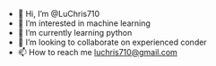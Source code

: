 - 👋 Hi, I’m @LuChris710
- 👀 I’m interested in machine learning
- 🌱 I’m currently learning python
- 💞️ I’m looking to collaborate on experienced conder
- 📫 How to reach me luchris710@gmail.com

<!---
LuChris710/LuChris710 is a ✨ special ✨ repository because its `README.md` (this file) appears on your GitHub profile.
You can click the Preview link to take a look at your changes.
--->
